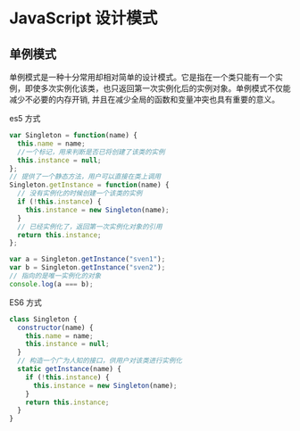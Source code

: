 # JavaScript 设计模式

## 单例模式

单例模式是一种十分常用却相对简单的设计模式。它是指在一个类只能有一个实例，即使多次实例化该类，也只返回第一次实例化后的实例对象。单例模式不仅能减少不必要的内存开销, 并且在减少全局的函数和变量冲突也具有重要的意义。

es5 方式

```js
var Singleton = function(name) {
  this.name = name;
  //一个标记，用来判断是否已将创建了该类的实例
  this.instance = null;
};
// 提供了一个静态方法，用户可以直接在类上调用
Singleton.getInstance = function(name) {
  // 没有实例化的时候创建一个该类的实例
  if (!this.instance) {
    this.instance = new Singleton(name);
  }
  // 已经实例化了，返回第一次实例化对象的引用
  return this.instance;
};

var a = Singleton.getInstance("sven1");
var b = Singleton.getInstance("sven2");
// 指向的是唯一实例化的对象
console.log(a === b);
```

ES6 方式

```js
class Singleton {
  constructor(name) {
    this.name = name;
    this.instance = null;
  }
  // 构造一个广为人知的接口，供用户对该类进行实例化
  static getInstance(name) {
    if (!this.instance) {
      this.instance = new Singleton(name);
    }
    return this.instance;
  }
}
```
